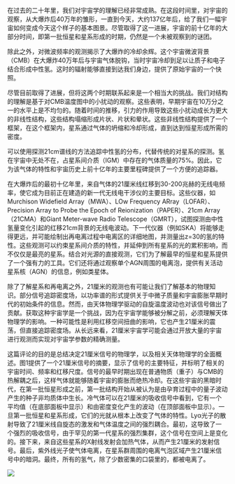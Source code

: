 在过去的二十年里，我们对宇宙学的理解已经非常成熟。在这段时间里，对宇宙的观察，从大爆炸后40万年的雏形，一直到今天，大约137亿年后，给了我们一幅宇宙如何变成今天这个样子的基本图景。尽管取得了这一进展，宇宙的前十亿年的大部分时间，即第一批恒星和星系形成的时期，仍然是一个未被观察到的谜团。

除此之外，对微波频率的观测揭示了大爆炸的冷却余辉。这个宇宙微波背景（CMB）在大爆炸40万年后与宇宙气体脱钩，当时宇宙冷却到足以让质子和电子结合形成中性氢。这时的辐射能够直接到达我们身边，提供了原始宇宙的一个快照。

尽管目前取得了进展，但将这两个时期联系起来是一个相当大的挑战。我们对结构的理解是基于对CMB温度图中的小扰动的观察。这些表明，早期宇宙在10万分之一的水平上是不均匀的。随着时间的推移，引力的作用导致这些小扰动成长为更大的非线性结构，这些结构塌缩形成片状、片状和晕状。这些非线性结构提供了一个框架，在这个框架内，星系通过气体的坍缩和冷却形成，直到达到恒星形成所需的密度。

可以使用探测21cm谱线的方法追踪中性氢的分布，代替传统的对星系的探测。氢在宇宙中无处不在，占星系间介质（IGM）中存在的气体质量的75%。因此，它为该气体的特性和宇宙历史上前十亿年的主要里程碑提供了一个方便的追踪器。

在大爆炸后的最初十亿年里，来自气体的21厘米线红移到30-200兆赫的无线电频率，使它成为目前正在建造的新一代无线电干涉仪的主要目标。这些仪器，如Murchison Widefield Array（MWA）、LOw Frequency ARray（LOFAR）、Precision Array to Probe the Epoch of Reionization（PAPER）、21cm Array（21CMA）和Giant Meter-wave Radio Telescope（GMRT），试图探测由中性氢量变化引起的红移21cm背景的无线电波动。下一代仪器（例如SKA）将能够走得更远，并可能绘制出再电离过程中电离区的详细地图，并测量出z=30的氢的特性。这些观测可以约束星系间介质的特性，并延伸到所有星系的光的累积影响，而不仅仅是最亮的星系。结合对光源的直接观测，它们为了解最早的恒星和星系提供了一个强有力的工具。它们还将通过观察单个AGN周围的电离泡，提供有关活动星系核（AGN）的信息，例如类星体。

除了了解星系和再电离之外，21厘米的观测也有可能让我们了解基本的物理知识。部分信号追踪密度场，以功率谱的形式提供关于中微子质量和宇宙膨胀早期时代的初始条件的信息。然而，由天体物理学驱动的自旋温度波动也对该信号做出了贡献。获取这种宇宙学是一个挑战，因为在宇宙学能够被分解之前，必须理解天体物理学的影响。一种可能性是利用红移空间扭曲的影响，它也产生21厘米的震荡，但直接追踪密度场。从长远来看，21厘米宇宙学可能会通过开放大量的宇宙进行观测而实现对宇宙学参数的精确测量。

这篇评论的目的是总结决定21厘米信号的物理学，以及相关天体物理学的全面概述。图1提供了一个21厘米信号的摘要，显示了信号的主要特征，并标明了相关的宇宙时间、频率和红移尺度。信号的最早时期出现在普通物质（重子）与CMB的热解耦之后，这样气体就能够随着宇宙的膨胀而绝热冷却。在这些宇宙的黑暗时代，在第一批恒星形成之前，第一批结构开始从被认为是由孕育过程中的量子波动产生的种子非均质体中生长。冷气体可以在21厘米的吸收信号中看到，它有一个平均值（在底部面板中显示）和由密度变化产生的波动（在顶部面板中显示）。一旦第一批恒星和星系形成，它们的光就从根本上改变了气体的特性。Lyα光子的散射导致了21厘米线自旋态的激发和气体温度之间的强烈耦合。最初，这导致了一个强烈的吸收信号，由于罕见的第一代星系的强烈集群，这个信号在空间上是变化的。接下来，来自这些星系的X射线发射会加热气体，从而产生21厘米的发射信号。最后，紫外线光子使气体电离，在星系群周围的电离气泡区域产生21厘米信号中的暗洞。最终，所有的氢气，除了少数密集的口袋里的，都被电离了。

![](E:\LRayleighJ\NAOC\21cmCosmo\history.png)